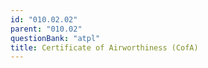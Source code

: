 ```yaml
---
id: "010.02.02"
parent: "010.02"
questionBank: "atpl"
title: Certificate of Airworthiness (CofA)
---
```


